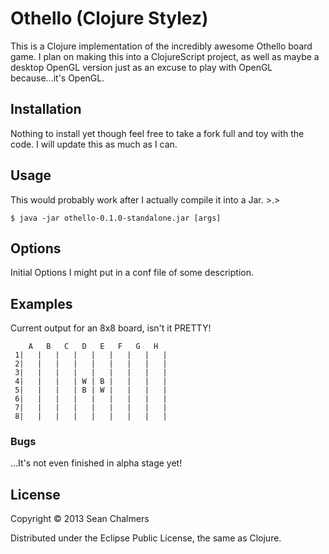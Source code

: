 # Othello (Clojure Stylez)

This is a Clojure implementation of the incredibly awesome Othello
board game. I plan on making this into a ClojureScript project, as
well as maybe a desktop OpenGL version just as an excuse to play with
OpenGL because...it's OpenGL. 

## Installation

Nothing to install yet though feel free to take a fork full and toy
with the code. I will update this as much as I can.

## Usage

This would probably work after I actually compile it into a Jar. >.>

    $ java -jar othello-0.1.0-standalone.jar [args]

## Options

Initial Options I might put in a conf file of some description.

## Examples

Current output for an 8x8 board, isn't it PRETTY!
```
    A   B   C   D   E   F   G   H
 1|   |   |   |   |   |   |   |   | 
 2|   |   |   |   |   |   |   |   | 
 3|   |   |   |   |   |   |   |   | 
 4|   |   |   | W | B |   |   |   | 
 5|   |   |   | B | W |   |   |   | 
 6|   |   |   |   |   |   |   |   | 
 7|   |   |   |   |   |   |   |   | 
 8|   |   |   |   |   |   |   |   | 
```
### Bugs

...It's not even finished in alpha stage yet!

## License

Copyright © 2013 Sean Chalmers

Distributed under the Eclipse Public License, the same as Clojure.
